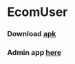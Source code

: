 # EcomUser
### Download [apk](https://github.com/Coder481/EcomUser/releases/download/latest/ecom_user_v0.6.apk)
### Admin app [here](https://github.com/Coder481/RecycleCart/tree/recyclerCart_admin_v0.6)

